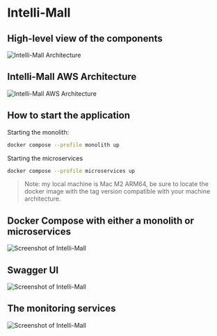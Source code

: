 # Intelli-Mall

## High-level view of the components

![Intelli-Mall Architecture](https://github.com/50HJ/Intelli-Mall/assets/67067729/097cfc9d-8d45-48fc-afda-a052d03eb96a.png)

## Intelli-Mall AWS Architecture

![Intelli-Mall AWS Architecture](https://github.com/50HJ/Intelli-Mall/assets/67067729/176f52d6-8bf4-4bb4-bdb6-15ea9ef5a836.png)

## How to start the application

Starting the monolith:

```bash
docker compose --profile monolith up
```

Starting the microservices

```bash
docker compose --profile microservices up  
```

> Note: my local machine is Mac M2 ARM64, be sure to locate the docker image with the tag version compatible with your machine architecture.

## Docker Compose with either a monolith or microservices

![Screenshot of Intelli-Mall](https://github.com/50HJ/Intelli-Mall/assets/67067729/dec1b2ff-57a5-4966-80b8-7a1e74ad748f.png)

## Swagger UI

![Screenshot of Intelli-Mall](https://github.com/50HJ/Intelli-Mall/assets/67067729/1e4a4341-4d80-4161-b8a0-cd08b2c7712d.png)

## The monitoring services

![Screenshot of Intelli-Mall](https://github.com/50HJ/Intelli-Mall/assets/67067729/5f0d72d1-eb6a-4ce4-b842-2f6d4bc50744.png)
